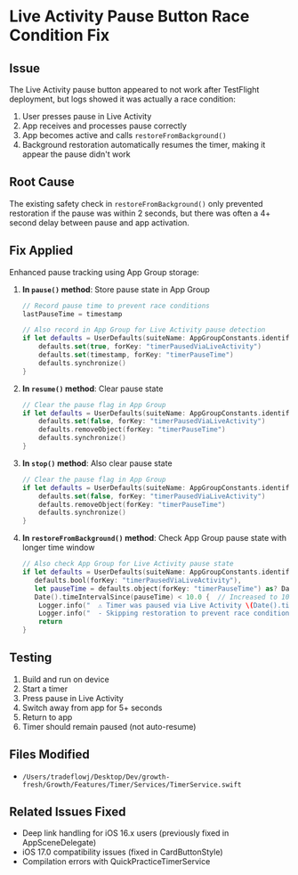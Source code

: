 # Live Activity Pause Button Race Condition Fix

## Issue
The Live Activity pause button appeared to not work after TestFlight deployment, but logs showed it was actually a race condition:
1. User presses pause in Live Activity
2. App receives and processes pause correctly
3. App becomes active and calls `restoreFromBackground()`
4. Background restoration automatically resumes the timer, making it appear the pause didn't work

## Root Cause
The existing safety check in `restoreFromBackground()` only prevented restoration if the pause was within 2 seconds, but there was often a 4+ second delay between pause and app activation.

## Fix Applied
Enhanced pause tracking using App Group storage:

1. **In `pause()` method**: Store pause state in App Group
   ```swift
   // Record pause time to prevent race conditions
   lastPauseTime = timestamp
   
   // Also record in App Group for Live Activity pause detection
   if let defaults = UserDefaults(suiteName: AppGroupConstants.identifier) {
       defaults.set(true, forKey: "timerPausedViaLiveActivity")
       defaults.set(timestamp, forKey: "timerPauseTime")
       defaults.synchronize()
   }
   ```

2. **In `resume()` method**: Clear pause state
   ```swift
   // Clear the pause flag in App Group
   if let defaults = UserDefaults(suiteName: AppGroupConstants.identifier) {
       defaults.set(false, forKey: "timerPausedViaLiveActivity")
       defaults.removeObject(forKey: "timerPauseTime")
       defaults.synchronize()
   }
   ```

3. **In `stop()` method**: Also clear pause state
   ```swift
   // Clear the pause flag in App Group
   if let defaults = UserDefaults(suiteName: AppGroupConstants.identifier) {
       defaults.set(false, forKey: "timerPausedViaLiveActivity")
       defaults.removeObject(forKey: "timerPauseTime")
       defaults.synchronize()
   }
   ```

4. **In `restoreFromBackground()` method**: Check App Group pause state with longer time window
   ```swift
   // Also check App Group for Live Activity pause state
   if let defaults = UserDefaults(suiteName: AppGroupConstants.identifier),
      defaults.bool(forKey: "timerPausedViaLiveActivity"),
      let pauseTime = defaults.object(forKey: "timerPauseTime") as? Date,
      Date().timeIntervalSince(pauseTime) < 10.0 {  // Increased to 10 seconds
       Logger.info("  ⚠️ Timer was paused via Live Activity \(Date().timeIntervalSince(pauseTime))s ago")
       Logger.info("  - Skipping restoration to prevent race condition")
       return
   }
   ```

## Testing
1. Build and run on device
2. Start a timer
3. Press pause in Live Activity
4. Switch away from app for 5+ seconds
5. Return to app
6. Timer should remain paused (not auto-resume)

## Files Modified
- `/Users/tradeflowj/Desktop/Dev/growth-fresh/Growth/Features/Timer/Services/TimerService.swift`

## Related Issues Fixed
- Deep link handling for iOS 16.x users (previously fixed in AppSceneDelegate)
- iOS 17.0 compatibility issues (fixed in CardButtonStyle)
- Compilation errors with QuickPracticeTimerService